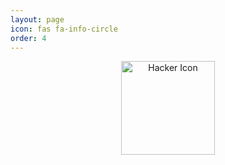 ```yaml
---
layout: page
icon: fas fa-info-circle
order: 4
---
```



<div style="text-align: center;">
  <img src="https://www.svgrepo.com/show/483652/hacker.svg" alt="Hacker Icon" width="150" height="150">
</div>

<div id="about-text"></div>

<script>
  const text = `I am MAMA TOURE Ridiwane, a passionate cybersecurity 🔐 student who loves exploring, learning, and pushing my limits through challenges. Hacking, ethical security, and problem-solving fascinate me, and I am always looking for ways to improve my skills.  

I thrive on challenges, whether it’s solving Capture The Flag (CTF) problems, competitive programming, analyzing vulnerabilities, or developing creative tools. I enjoy learning from real-world scenarios and experimenting with new technologies to better understand the evolving landscape of cybersecurity.  

This space is where I share my journey, projects, and insights on cybersecurity, programming, and hacking. Feel free to explore and reach out if you share the same passion! 🌟`;

  let i = 0;
  const speed = 15;

  function typeWriter() {
    if (i < text.length) {
      document.getElementById("about-text").innerHTML += text.charAt(i);
      i++;
      setTimeout(typeWriter, speed);
    }
  }

  typeWriter();
</script>
